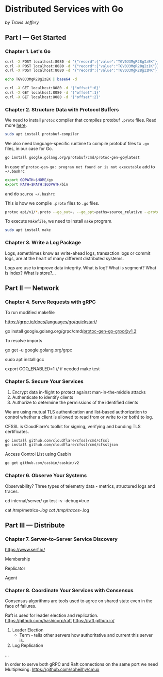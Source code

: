 # Distributed Services with Go

*by Travis Jeffery*

## Part I — Get Started

### Chapter 1. Let's Go

``` bash
curl -X POST localhost:8080 -d '{"record":{"value":"TGV0J3MgR28gIzEK"}}'
curl -X POST localhost:8080 -d '{"record":{"value":"TGV0J3MgR28gIzIK"}}'
curl -X POST localhost:8080 -d '{"record":{"value":"TGV0J3MgR28gIzMK"}}'
```

``` bash
echo TGV0J3MgR28gIzEK | base64 -d
```

``` bash
curl -X GET localhost:8080 -d '{"offset":0}'
curl -X GET localhost:8080 -d '{"offset":1}'
curl -X GET localhost:8080 -d '{"offset":2}'
```

### Chapter 2. Structure Data with Protocol Buffers

We need to install `protoc` compiler that compiles protobuf `.proto` files. Read more [here](https://grpc.io/docs/protoc-installation/).
``` bash
sudo apt install protobuf-compiler
```

We also need language-specific runtime to compile protobuf files to `.go` files, in our case for Go.
``` bash
go install google.golang.org/protobuf/cmd/protoc-gen-go@latest
```

In case of `protoc-gen-go: program not found or is not executable` add to `~/.bashrc`
``` bash
export GOPATH=$HOME/go
export PATH=$PATH:$GOPATH/bin
```
and do `source ~/.bashrc`

This is how we compile `.proto` files to `.go` files.
``` bash
protoc api/v1/*.proto --go_out=. --go_opt=paths=source_relative --proto_path=.
```

To execute `Makefile`, we need to install `make` program.
``` bash
sudo apt install make
```

### Chapter 3. Write a Log Package

Logs, somethimes know as write-ahead logs, transaction logs or commit logs, are at the heart of many different distributed systems.

Logs are use to improve data integrity.
What is log? What is segment? What is index? What is store?...

## Part II — Network

### Chapter 4. Serve Requests with gRPC

To run modified makefile

https://grpc.io/docs/languages/go/quickstart/

go install google.golang.org/grpc/cmd/protoc-gen-go-grpc@v1.2

To resolve imports

go get -u google.golang.org/grpc



sudo apt install gcc


export CGO_ENABLED=1 // if needed
make test

### Chapter 5. Secure Your Services

1. Encrypt data in-flight to protect against man-in-the-middle attacks
2. Authenticate to identify clients
3. Authorize to determine the permissions of the identified clients

We are using mutual TLS authentication and list-based authorization to control whether a client is allowed to read from or write to (or both) to log.

CFSSL is CloudFlare's toolkit for signing, verifying and bunding TLS certificates.
``` bash
go install github.com/cloudflare/cfssl/cmd/cfssl
go install github.com/cloudflare/cfssl/cmd/cfssljson
```

Access Control List using Casbin
``` bash
go get github.com/casbin/casbin/v2
```

### Chapter 6. Observe Your Systems

Observability? Three types of telemetry data - metrics, structured logs and traces.

cd internal/server/
go test -v -debug=true

cat /tmp/metrics-*.log
cat /tmp/traces-*.log

## Part III — Distribute

### Chapter 7. Server-to-Server Service Discovery

https://www.serf.io/

Membership

Replicator

Agent

### Chapter 8. Coordinate Your Services with Consensus

Consensus algorithms are tools used to agree on shared state even in the face of failures.

Raft is used for leader election and replication. https://github.com/hashicorp/raft
https://raft.github.io/
1. Leader Election
    - Term - tells other servers how authoritative and current this server is.
2. Log Replication

...

In order to serve both gRPC and Raft connections on the same port we need Multiplexing: https://github.com/soheilhy/cmux